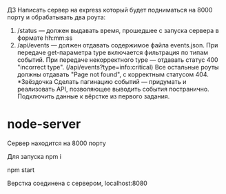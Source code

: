 
ДЗ
Написать сервер на express который будет подниматься на 8000 порту и обрабатывать два роута:
 1. /status — должен выдавать время, прошедшее с запуска сервера в формате hh:mm:ss 
2. /api/events — должен отдавать содержимое файла events.json. При передаче get-параметра type включается фильтрация по типам событий. При передаче некорректного type — отдавать статус 400 "incorrect type". (/api/events?type=info:critical) Все остальные роуты должны отдавать "Page not found", с корректным статусом 404.
*Звёздочка
Сделать пагинацию событий — придумать и реализовать API, позволяющее выводить события постранично.
Подключить данные к вёрстке из первого задания.



# node-server

Сервер находится на 8000 порту

Для запуска npm i

npm start

Верстка соединена с сервером, localhost:8080

